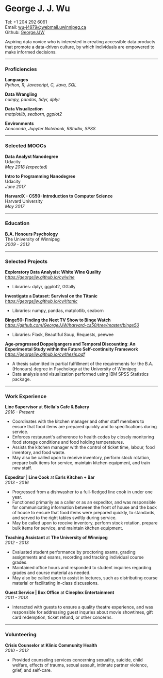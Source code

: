 # George J. J. Wu

Tel: +1 204 292 6091  
Email: wu-j4979@webmail.uwinnipeg.ca  
Github: [GeorgeJJW](https://github.com/GeorgeJJW/)

Aspiring data novice who is interested in creating accessible data products that promote a data-driven culture, by which individuals are empowered to make informed decisions.

---

### Proficiencies

**Languages**  
_Python, R, Javascript, C, Java, SQL_

**Data Wrangling**  
_numpy, pandas, tidyr, dplyr_

**Data Visualization**  
_matplotlib, seaborn, ggplot2_

**Environments**  
_Anaconda, Jupyter Notebook, RStudio, SPSS_

---

### Selected MOOCs

**Data Analyst Nanodegree**  
Udacity  
_May 2018 (expected)_

**Intro to Programming Nanodegree**  
Udacity  
_June 2017_

**HarvardX - CS50: Introduction to Computer Science**  
Harvard University  
_May 2017_

---

### Education

**B.A. Honours Psychology**  
The University of Winnipeg  
_2009 - 2013_

---
 
### Selected Projects 

**Exploratory Data Analysis: White Wine Quality**  
_<https://georgejjw.github.io/cv/wine>_

* Libraries: dplyr, ggplot2, GGally

**Investigate a Dataset: Survival on the Titanic**  
_<https://georgejjw.github.io/cv/titanic>_

* Libraries: numpy, pandas, matplotlib, seaborn

**Binge50: Finding the Next TV Show to Binge Watch**  
_<https://github.com/GeorgeJJW/harvard-cs50/tree/master/binge50>_

* Libraries: Flask, Beautiful Soup, Requests, peewee

**Age-progressed Doppelgangers and Temporal Discounting: An Experimental Study within the Future Self-continuity Framework**  
_<https://georgejjw.github.io/cv/thesis.pdf>_

* A thesis submitted in partial fulfillment of the requirements for the B.A. (Honours) degree in Psychology at the University of Winnipeg.
* Data analysis and visualization performed using IBM SPSS Statistics package.

---

### Work Experience

**Line Supervisor** at **Stella's Cafe & Bakery**  
_2016 - Present_  

* Coordinates with the kitchen manager and other staff members to ensure that food items are prepared quickly and to specifications during service. 
* Enforces restaurant's adherence to health codes by closely monitoring food storage conditions and food holding temperatures.
* Assists the kitchen manager with the control of ticket time, labour, food inventory, and food waste.
* May also be called upon to receive inventory, perform stock rotation, prepare bulk items for service, maintain kitchen equipment, and train new staff.

**Expeditor | Line Cook** at **Earls Kitchen + Bar**  
_2013 - 2016_

* Progressed from a dishwasher to a full-fledged line cook in under one year.
* Functioned primarily as a caller or as an expeditor, and was responsible for communicating information between the front of house and the back of house to ensure that food items were prepared quickly, to standards, and served to the right tables swiftly during service.
* May be called upon to receive inventory, perform stock rotation, prepare bulk items for service, and maintain kitchen equipment.

**Teaching Assistant** at **The University of Winnipeg**  
_2012 - 2013_

* Evaluated student performance by proctoring exams, grading assignments and exams, recording and tracking individual course grades.
* Maintained office hours and responded to student inquiries regarding grades and course material as needed.
* May also be called upon to assist in lectures, such as distributing course material or facilitating in-class discussions.

**Guest Service | Box Office** at **Cineplex Entertainment**  
_2011 - 2013_

* Interacted with guests to ensure a quality theatre experience, and was responsible for addressing guest inquries about movie showtimes, gift card redemption, ticket refund, or other concerns.

---

### Volunteering

**Crisis Counselor** at **Klinic Community Health**  
_2010 - 2012_

* Provided counseling services concerning sexuality, suicide, child welfare, effects of trauma, sexual assault, intimate partner violence, grief, and self-care.